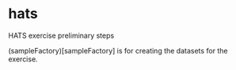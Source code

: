 # hats
HATS exercise preliminary steps

(sampleFactory)[sampleFactory] is for creating the datasets for the exercise.
